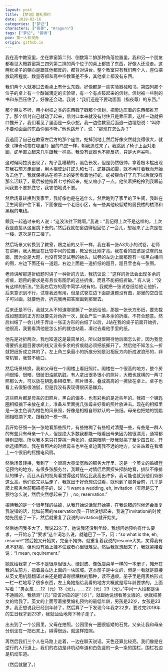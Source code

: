 ```yaml
---
layout: post
title: 【梦记】婚礼预约
date: 2019-02-16
categories: ["梦记"]
characters: ["夜尊", "Aragorn"]
tags: ["梦记", "镇魂"]
pov: 第一人称视角
origin: github.io
---
```


我在高中教室里，坐在靠窗第二列、倒数第二排那种角落位置里。我和另一个朋友都看见大概靠窗第三四列第二排的两个位子的桌上都放了东西，好像人还没走。这两张桌子的朝向是跟其他都反的，都背对讲台。整个教室只有我们两个人，座位摆放疏密程度、数量等都和高中空教室差不多，其他桌上都没有东西。

我们两个人就凑过去看桌上有什么东西，好像都是一些实验器械和书。第四列那个位子的桌上有一个酸碱滴定的实验架，有一个有点鼓起来的信封。信封被一些别的书和东西压住了，好像还会动。我说：“我们还是不要动面面（指夜尊）的东西。”

那个朋友不听，用小树枝之类的东西戳了戳那个信封，把旁边压着的东西都推开了。那个信封自己就动了起来，信封口本来就没有封住只是靠压着，这样一动就把口推开了，我们看见了里面是一条小蛇。我一边往教室后面逃一边埋怨说：“叫你不要动面面的东西你偏不听。”他也跳开了，说：“那现在怎么办？”

我逃回了自己在教室左后方的那个座位，蛇掉到地上然后好像突然就变得很大，就像《神奇动物在哪里1》里的鸟蛇一样，朝我追过来了。我跳到了椅子上面对走廊，蛇半直立起来几乎跟我一样高。我没有武器也不能反抗，只是大声尖叫。

这时候阿拉贡出现了，胡子乱糟糟的，黑色长发，但是仍然很帅，拿着根木棍出现在我右前方走廊里，用木棍使劲打蛇头和七寸。蛇暴跳如雷，就不再盯着我而开始攻击他了。我就保持站在椅子上的姿势看着他打蛇。蛇被狠命打了几下以后就没有那么活跃了，最后被他掐着七寸拎起来，蛇又缩小了一点。他笑着把蛇拎到我跟前问我要不要抓住它，我害怕地说不要。

然后场景转换到我家里，我好像也是在逃什么，然后跑到了家里的卫生间，我趴在卫生间窗户往下看，下面像是一个老旧小区，有一些其他较低矮的居民楼的楼顶和黑粗的电线。

跟我一起逃过来的人说：“这没法往下跳啊。”我说：“我记得上次不是这样的，上次我是直接从这里跳下去的。”然后我就在窗边徘徊回忆了一会儿，想起来了上次是在一楼，这次是在三楼了。

然后场景又转换到了教室，跟之前的又不一样，我在看一张A3大小的试卷，老师在讲解，我大概坐在比较中间的位置，教室也比刚才亮。我在看的应该是试卷的反面，因为全是大题，也没有常见试卷的抬头。试卷的左边上面那题有一张黑白相间的图，左边下面还有一道题，右边上面是一道折纸的题目，题目里也有一张图。 

老师讲解那道折纸题时讲了一种折的方法，我抗议说：“这样的折法会出现多余的折痕，题目的要求是有且仅有图示的这些折痕，而且不能把纸折破。” 有人说：“没有这样的折法。”坐我右后方的高中同学J说有的。我就把一张试卷纸给他让他折，后来意识到不行，试卷我还有用，但是试卷左边下面那道题没有图，那里的空白位子可以画，就要他折，折完我再把答案画到那里去。

后来还是不行，我就又从不知道哪里撕了一张纸给他，那是一张长方形纸，要先裁成如题图的正方形就要先对角折一次，就会产生一条多余的折痕，不符合题意。然后纠结了一会儿终于弄出一张正方形的白纸了以后，J站在我的桌子前面开始折，他很高，我要看清他是怎么折的就也站着，凑过去看他手里的纸。

他先是对折两次，我也知道这是最简单的，所以就很期待他后面怎么折，因为我觉得要折出题目要求的线又没有多余的折痕就必须把纸撕开了。然后他不知怎么一折就把纸折成立体的了。左上角三条最小的折痕分别是沿相反方向折成波浪形的，非常机智，我赞不绝口。

然后场景转换，我和父母在一个阁楼上看旧照片。阁楼在一个很高的地方，整个房间很矮、很暗、很破旧油腻肮脏。有人拿出很多很小的照片，大概也就横的一两寸照那么大，可以放在钥匙串相框里。照片很多，叠成高高的一摞放在桌上。桌子也看上去很脏很油腻，但是我没有表现得很厌恶嫌弃。

这些照片都是母亲的旧照片，黑白的偏多，也有彩色的是近些年的。我把一个钥匙圈相框摘下来放在桌上，准备从里面挑几张母亲好看的照片放进去。现在的相框里是一张主色调为橙色的风景照，好像是相框自带默认的一张纸。母亲也把她的钥匙圈相框摘下来，跟我的一模一样。

我开始仔细一张一张地看那些照片，有些拍糊了有些相对清楚一些，有些是一群人的有些只有母亲一个人，但是绝大多数我都能一眼看出母亲因为她很漂亮，通常都特别显眼。所以我本来只打算挑一两张的，结果眼睛一眨我就挑了至少四五张，开始选择困难。我在看照片的时候母亲也坐在桌边离我不远的地方，父亲站着在看墙上一个很旧的摇摆电风扇。

然后场景转换，我到了一个很高大亮堂宽敞的服务大厅里，这是一个英文的婚姻登记预约的地方。有很多张服务台，我跟在一对情侣后面探头探脑地看，排队不像排队的样子，而且从我的视角看觉得这对情侣比我高出许多，我可能也就到他们臀部这么高。他们说完以后走了，我就出于好奇想试试看，就也到了服务台前，几乎是爬上服务台前那把椅子的，说：“I want a wedding, eh, invitation（实际是忘了预约怎么说，然后突然想起来了）, no, reservation.”

招待我的是一个很年轻的姑娘，从我开始说话就开始笑，在我说错的时候还会重复我说错的话，比如前面的reservation我一开始没想起来，我说了invitation的时候她先困惑了一下，然后就重复了我说的invitation就开始笑。

然后她问我多大了，我说22岁了，她说我还没到年龄。我想问她预约有什么要求，一开始忘了“要求”这个词怎么说，就磕巴了一下，问：“so what is the, eh, resume?”然后她又开始笑，完全不掩饰，就重复着我说的resume大笑，笑得我有点不舒服，但也没有脸上挂不住或者心里很难受。然后我就想起来了，我就紧接着说：“I mean, requirement.”

她就给我拿了一本不是很厚但很大、硬封皮、像饭店菜单一样的一本册子，摊开在我的左前方，指着最左边上面的一块区域。这本册子是中文的，但是一看就是直接从英文用机器翻译过来还是翻译得很糟糕的那种，读不通顺。册子里是用表格形式一栏一栏地写了很多东西，左上角她指给我看的地方大概就是写年龄要求的。上面写着：“男女孩……12（元）13（元）。……22（元）23（元）。”中间一大段都是读不通顺的，我猜测“（元）”应该对应的是“（岁）”，就跟她说想看英文版的，她就把英文的给我了。英文的上面写着接受婚礼预约的最低年龄，男孩是22岁，女孩是23岁。我正想说我已经到年龄了，然后算了一下发现今年我才22岁，要过完2019年的生日我才到23岁，我就讪讪地爬下椅子走了。

出去到了一个公园里，父母在拍照。公园里有一圈很低矮的石凳，父亲让我和母亲分别坐在一把石凳上，隔得很远，就这样拍照。

再然后我们三个人在马路上走着，一边在聊天说话。天色还算比较亮。我们像是在逆行的人行道上，我们的右边是非机动车道和白色竖的一条一条的围栏，围栏右边是机动车道。

（然后就醒了。）